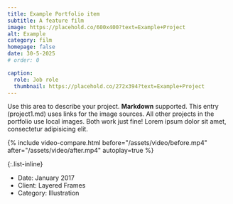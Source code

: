 ```yaml
---
title: Example Portfolio item
subtitle: A feature film
image: https://placehold.co/600x400?text=Example+Project
alt: Example
category: film
homepage: false
date: 30-5-2025
# order: 0

caption:
  role: Job role
  thumbnail: https://placehold.co/272x394?text=Example+Project
---
```

Use this area to describe your project. **Markdown** supported. This entry (project1.md) uses links for the image sources. All other projects in the portfolio use local images. Both work just fine! Lorem ipsum dolor sit amet, consectetur adipisicing elit.

{% include video-compare.html before="/assets/video/before.mp4" after="/assets/video/after.mp4" autoplay=true %}

{:.list-inline}


- Date: January 2017
- Client: Layered Frames
- Category: Illustration
